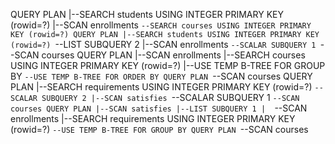 QUERY PLAN
|--SEARCH students USING INTEGER PRIMARY KEY (rowid=?)
|--SCAN enrollments
`--SEARCH courses USING INTEGER PRIMARY KEY (rowid=?)
QUERY PLAN
|--SEARCH students USING INTEGER PRIMARY KEY (rowid=?)
`--LIST SUBQUERY 2
   |--SCAN enrollments
   `--SCALAR SUBQUERY 1
      `--SCAN courses
QUERY PLAN
|--SCAN enrollments
|--SEARCH courses USING INTEGER PRIMARY KEY (rowid=?)
|--USE TEMP B-TREE FOR GROUP BY
`--USE TEMP B-TREE FOR ORDER BY
QUERY PLAN
`--SCAN courses
QUERY PLAN
|--SEARCH requirements USING INTEGER PRIMARY KEY (rowid=?)
`--SCALAR SUBQUERY 2
   |--SCAN satisfies
   `--SCALAR SUBQUERY 1
      `--SCAN courses
QUERY PLAN
|--SCAN satisfies
|--LIST SUBQUERY 1
|  `--SCAN enrollments
|--SEARCH requirements USING INTEGER PRIMARY KEY (rowid=?)
`--USE TEMP B-TREE FOR GROUP BY
QUERY PLAN
`--SCAN courses
